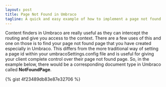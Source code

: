 ```yaml
---
layout: post
title: Page Not Found in Umbraco
tagline: A quick and easy example of how to implement a page not found content finder in Umbraco.
---
```


Content finders in Umbraco are really useful as they can intercept the routing and give you access to the context. There are a few uses of this and one on those is to find your page not found page that you have created especially in Umbraco. This differs from the more traditional way of setting a page id within your umbracoSettings.config file and is useful for giving your client complete control over their page not found page. So, in the example below, there would be a corresponding document type in Umbraco called **NotFoundPage**.

{% gist 4f23489db83e87e32706 %}